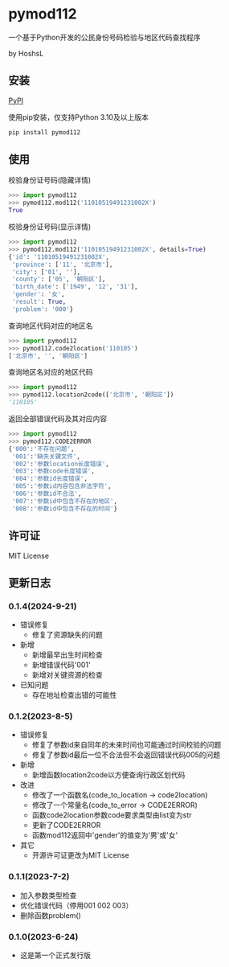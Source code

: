# pymod112

一个基于Python开发的公民身份号码检验与地区代码查找程序

by HoshsL

## 安装

[PyPI](https://pypi.org/project/pymod112/) 

使用pip安装，仅支持Python 3.10及以上版本

```sh
pip install pymod112
```

## 使用

校验身份证号码(隐藏详情)

```python
>>> import pymod112
>>> pymod112.mod112('11010519491231002X')
True
```

校验身份证号码(显示详情)

```python
>>> import pymod112
>>> pymod112.mod112('11010519491231002X', details=True)
{'id': '11010519491231002X',
 'province': ['11', '北京市'],
 'city': ['01', ''],
 'county': ['05', '朝阳区'],
 'birth_date': ['1949', '12', '31'],
 'gender': '女',
 'result': True,
 'problem': '000'}
```

查询地区代码对应的地区名

```python
>>> import pymod112
>>> pymod112.code2location('110105')
['北京市', '', '朝阳区']
```

查询地区名对应的地区代码

```python
>>> import pymod112
>>> pymod112.location2code(['北京市', '朝阳区'])
'110105'
```

返回全部错误代码及其对应内容

```python
>>> import pymod112
>>> pymod112.CODE2ERROR
{'000':'不存在问题',
 '001':'缺失关键文件',
 '002':'参数location长度错误',
 '003':'参数code长度错误',
 '004':'参数id长度错误',
 '005':'参数id内容包含非法字符',
 '006':'参数id不合法',
 '007':'参数id中包含不存在的地区',
 '008':'参数id中包含不存在的时间'}
```

## 许可证
MIT License

## 更新日志

### **0.1.4(2024-9-21)**
 - 错误修复
     - 修复了资源缺失的问题
 - 新增
     - 新增最早出生时间检查
     - 新增错误代码'001'
     - 新增对关键资源的检查
 - 已知问题
     - 存在地址检查出错的可能性

### **0.1.2(2023-8-5)**
 - 错误修复
     - 修复了参数id来自同年的未来时间也可能通过时间校验的问题
     - 修复了参数id最后一位不合法但不会返回错误代码005的问题
 - 新增
     - 新增函数location2code以方便查询行政区划代码
 - 改进
     - 修改了一个函数名(code_to_location -> code2location)
     - 修改了一个常量名(code_to_error -> CODE2ERROR)
     - 函数code2location参数code要求类型由list变为str
     - 更新了CODE2ERROR
     - 函数mod112返回中'gender'的值变为'男'或'女'
 - 其它
    - 开源许可证更改为MIT License

### **0.1.1(2023-7-2)**
 - 加入参数类型检查
 - 优化错误代码（停用001 002 003）
 - 删除函数problem()

### **0.1.0(2023-6-24)**
- 这是第一个正式发行版
